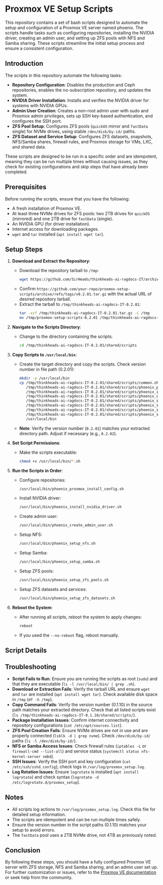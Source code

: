 # Proxmox VE Setup Scripts

This repository contains a set of bash scripts designed to automate the setup and configuration of a Proxmox VE server named phoenix. The scripts handle tasks such as configuring repositories, installing the NVIDIA driver, creating an admin user, and setting up ZFS pools with NFS and Samba sharing. These scripts streamline the initial setup process and ensure a consistent configuration.

## Introduction

The scripts in this repository automate the following tasks:
- **Repository Configuration**: Disables the production and Ceph repositories, enables the no-subscription repository, and updates the system.
- **NVIDIA Driver Installation**: Installs and verifies the NVIDIA driver for systems with NVIDIA GPUs.
- **Admin User Creation**: Creates a non-root admin user with sudo and Proxmox admin privileges, sets up SSH key-based authentication, and configures the SSH port.
- **ZFS Pool Setup**: Configures ZFS pools (`quickOS` mirror and `fastData` single) for NVMe drives, using stable `/dev/disk/by-id/` paths.
- **ZFS Dataset and Service Setup**: Configures ZFS datasets, snapshots, NFS/Samba shares, firewall rules, and Proxmox storage for VMs, LXC, and shared data.

These scripts are designed to be run in a specific order and are idempotent, meaning they can be run multiple times without causing issues, as they check for existing configurations and skip steps that have already been completed.

## Prerequisites

Before running the scripts, ensure that you have the following:
- A fresh installation of Proxmox VE.
- At least three NVMe drives for ZFS pools: two 2TB drives for `quickOS` (mirrored) and one 2TB drive for `fastData` (single).
- An NVIDIA GPU (for driver installation).
- Internet access for downloading packages.
- `wget` and `tar` installed (`apt install wget tar`).

## Setup Steps

1. **Download and Extract the Repository**:
   - Download the repository tarball to `/tmp`:
     ```bash
     wget https://github.com/SirHeads/thinkheads-ai-ragdocs-IT/archive/refs/tags/v0.2.01.tar.gz -O /tmp/thinkheads-ai-ragdocs-IT-0.2.01.tar.gz
     ```
   - Confirm `https://github.com/your-repo/proxmox-setup-scripts/archive/refs/tags/v0.2.01.tar.gz` with the actual URL of desired repository tarball.
   - Extract the tarball to `/tmp/thinkheads-ai-ragdocs-IT-0.2.01`:
     ```bash
     tar -xzf /tmp/thinkheads-ai-ragdocs-IT-0.2.01.tar.gz -C /tmp
     mv /tmp/proxmox-setup-scripts-0.2.01 /tmp/thinkheads-ai-ragdocs-IT-0.2.01
     ```

2. **Navigate to the Scripts Directory**:
   - Change to the directory containing the scripts:
     ```bash
     cd /tmp/thinkheads-ai-ragdocs-IT-0.2.01/shared/scripts
     ```

3. **Copy Scripts to `/usr/local/bin`**:
   - Create the target directory and copy the scripts. Check version number in file path (0.2.01):
     ```bash
     mkdir -p /usr/local/bin
     cp /tmp/thinkheads-ai-ragdocs-IT-0.2.01/shared/scripts/common.sh \
        /tmp/thinkheads-ai-ragdocs-IT-0.2.01/shared/scripts/phoenix_proxmox_initial_config.sh \
        /tmp/thinkheads-ai-ragdocs-IT-0.2.01/shared/scripts/phoenix_install_nvidia_driver.sh \
        /tmp/thinkheads-ai-ragdocs-IT-0.2.01/shared/scripts/phoenix_create_admin_user.sh \
        /tmp/thinkheads-ai-ragdocs-IT-0.2.01/shared/scripts/phoenix_setup_nfs.sh \
        /tmp/thinkheads-ai-ragdocs-IT-0.2.01/shared/scripts/phoenix_setup_samba.sh \  
        /tmp/thinkheads-ai-ragdocs-IT-0.2.01/shared/scripts/phoenix_setup_zfs_pools.sh \
        /tmp/thinkheads-ai-ragdocs-IT-0.2.01/shared/scripts/phoenix_setup_zfs_datasets.sh \
        /usr/local/bin
     ```
   - **Note**: Verify the version number (`0.2.01`) matches your extracted directory path. Adjust if necessary (e.g., `0.2.02`).

4. **Set Script Permissions**:
   - Make the scripts executable:
     ```bash
     chmod +x /usr/local/bin/*.sh
     ```

7. **Run the Scripts in Order**:
   - Configure repositories:
     ```bash
     /usr/local/bin/phoenix_proxmox_install_config.sh
     ```
   - Install NVIDIA driver:
     ```bash
     /usr/local/bin/phoenix_install_nvidia_driver.sh
     ```
   - Create admin user:
     ```bash
     /usr/local/bin/phoenix_create_admin_user.sh
     ```
   - Setup NFS:
     ```bash
     /usr/local/bin/phoenix_setup_nfs.sh
     ```
   - Setup Samba:
     ```bash
     /usr/local/bin/phoenix_setup_samba.sh
     ```
   - Setup ZFS pools:
     ```bash
     /usr/local/bin/phoenix_setup_zfs_pools.sh
     ```
   - Setup ZFS datasets and services:
     ```bash
     /usr/local/bin/phoenix_setup_zfs_datasets.sh
     ```

8. **Reboot the System**:
   - After running all scripts, reboot the system to apply changes:
     ```bash
     reboot
     ```
   - If you used the `--no-reboot` flag, reboot manually.

## Script Details

## Troubleshooting

- **Script Fails to Run**: Ensure you are running the scripts as root (`sudo`) and that they are executable (`ls -l /usr/local/bin/ | grep .sh`).
- **Download or Extraction Fails**: Verify the tarball URL and ensure `wget` and `tar` are installed (`apt install wget tar`). Check available disk space in `/tmp` (`df -h /tmp`).
- **Copy Command Fails**: Verify the version number (0.1.10) in the source path matches your extracted directory. Check that all listed scripts exist (`ls /tmp/thinkheads-ai-ragdocs-IT-0.1.10/shared/scripts/`).
- **Package Installation Issues**: Confirm internet connectivity and repository configurations (`cat /etc/apt/sources.list`).
- **ZFS Pool Creation Fails**: Ensure NVMe drives are not in use and are properly connected (`lsblk -d | grep nvme`). Check `/dev/disk/by-id/` paths (`ls -l /dev/disk/by-id/`).
- **NFS or Samba Access Issues**: Check firewall rules (`iptables -L` or `firewall-cmd --list-all`) and service status (`systemctl status nfs-kernel-server smbd`).
- **SSH Issues**: Verify the SSH port and key configuration (`cat /etc/ssh/sshd_config`); check logs in `/var/log/proxmox_setup.log`.
- **Log Rotation Issues**: Ensure `logrotate` is installed (`apt install logrotate`) and check syntax (`logrotate -d /etc/logrotate.d/proxmox_setup`).

## Notes

- All scripts log actions to `/var/log/proxmox_setup.log`. Check this file for detailed setup information.
- The scripts are idempotent and can be run multiple times safely.
- Ensure the version number in the script paths (0.1.10) matches your setup to avoid errors.
- The `fastData` pool uses a 2TB NVMe drive, not 4TB as previously noted.

## Conclusion

By following these steps, you should have a fully configured Proxmox VE server with ZFS storage, NFS and Samba sharing, and an admin user set up. For further customization or issues, refer to the [Proxmox VE documentation](https://pve.proxmox.com/pve-docs/) or seek help from the community.